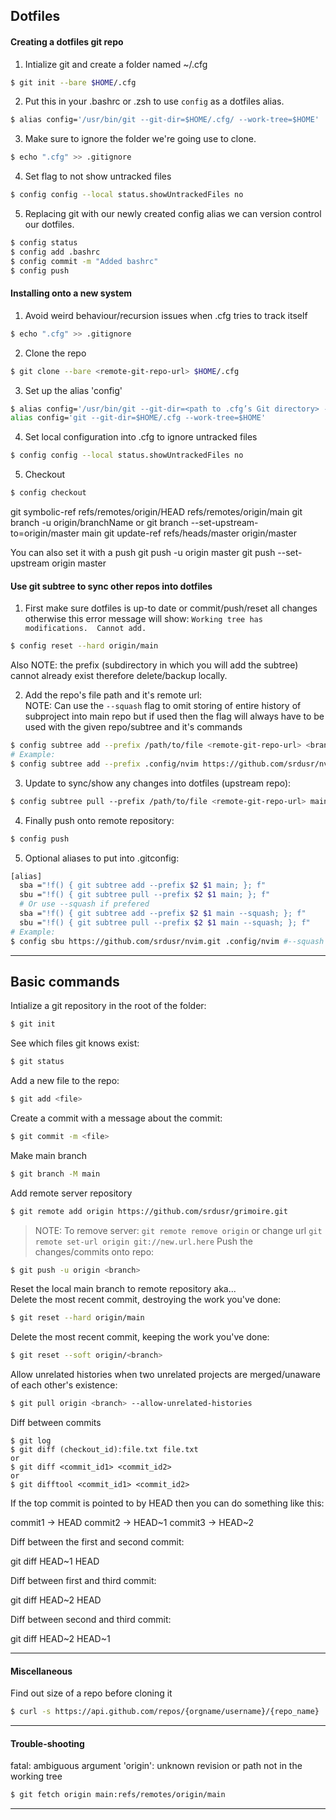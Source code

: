 ## Dotfiles

#### Creating a dotfiles git repo

1. Intialize git and create a folder named ~/.cfg

```bash
$ git init --bare $HOME/.cfg
```

2. Put this in your .bashrc or .zsh to use `config` as a dotfiles alias.

```bash
$ alias config='/usr/bin/git --git-dir=$HOME/.cfg/ --work-tree=$HOME'
```

3. Make sure to ignore the folder we're going use to clone.

```bash
$ echo ".cfg" >> .gitignore
```

4. Set flag to not show untracked files

```bash
$ config config --local status.showUntrackedFiles no
```

5. Replacing git with our newly created config alias we can version control our
   dotfiles.

```bash
$ config status
$ config add .bashrc
$ config commit -m "Added bashrc"
$ config push
```

#### Installing onto a new system

1. Avoid weird behaviour/recursion issues when .cfg tries to track itself

```bash
$ echo ".cfg" >> .gitignore
```

2. Clone the repo

```bash
$ git clone --bare <remote-git-repo-url> $HOME/.cfg
```

3. Set up the alias 'config'

```bash
$ alias config='/usr/bin/git --git-dir=<path to .cfg’s Git directory> --work-tree=$HOME'
alias config='git --git-dir=$HOME/.cfg --work-tree=$HOME'
```

4. Set local configuration into .cfg to ignore untracked files

```bash
$ config config --local status.showUntrackedFiles no
```

5. Checkout

```bash
$ config checkout
```

git symbolic-ref refs/remotes/origin/HEAD refs/remotes/origin/main
git branch -u origin/branchName
or
git branch --set-upstream-to=origin/master main
git update-ref refs/heads/master origin/master

You can also set it with a push
git push -u origin master
git push --set-upstream origin master

#### Use git subtree to sync other repos into dotfiles

1. First make sure dotfiles is up-to date or commit/push/reset all changes
   otherwise this error message will show: `Working tree has modifications.  Cannot add.`

```bash
$ config reset --hard origin/main
```

Also NOTE: the prefix (subdirectory in which you will add the subtree) cannot already exist therefore delete/backup locally.

2. Add the repo's file path and it's remote url:  
   NOTE: Can use the `--squash` flag to omit storing of entire history of subproject into main repo but if used then the flag will always have to be used with the given repo/subtree and it's commands

```bash
$ config subtree add --prefix /path/to/file <remote-git-repo-url> <branch>
# Example:
$ config subtree add --prefix .config/nvim https://github.com/srdusr/nvim.git main --squash
```

3. Update to sync/show any changes into dotfiles (upstream repo):

```bash
$ config subtree pull --prefix /path/to/file <remote-git-repo-url> main
```

4. Finally push onto remote repository:

```bash
$ config push
```

5. Optional aliases to put into .gitconfig:

```bash
[alias]
  sba ="!f() { git subtree add --prefix $2 $1 main; }; f"
  sbu ="!f() { git subtree pull --prefix $2 $1 main; }; f"
  # Or use --squash if prefered
  sba ="!f() { git subtree add --prefix $2 $1 main --squash; }; f"
  sbu ="!f() { git subtree pull --prefix $2 $1 main --squash; }; f"
# Example:
$ config sbu https://github.com/srdusr/nvim.git .config/nvim #--squash
```

---

## Basic commands

Intialize a git repository in the root of the folder:

```bash
$ git init
```

See which files git knows exist:

```bash
$ git status
```

Add a new file to the repo:

```bash
$ git add <file>
```

Create a commit with a message about the commit:

```bash
$ git commit -m <file>
```

Make main branch

```bash
$ git branch -M main
```

Add remote server repository

```bash
$ git remote add origin https://github.com/srdusr/grimoire.git
```

> NOTE: To remove server: `git remote remove origin` or change url `git remote set-url origin git://new.url.here`
> Push the changes/commits onto repo:

```bash
$ git push -u origin <branch>
```

Reset the local main branch to remote repository aka...  
Delete the most recent commit, destroying the work you've done:

```bash
$ git reset --hard origin/main
```

Delete the most recent commit, keeping the work you've done:

```bash
$ git reset --soft origin/<branch>
```

Allow unrelated histories when two unrelated projects are merged/unaware of each
other's existence:

```bash
$ git pull origin <branch> --allow-unrelated-histories
```

Diff between commits

```
$ git log
$ git diff (checkout_id):file.txt file.txt
or
$ git diff <commit_id1> <commit_id2>
or
$ git difftool <commit_id1> <commit_id2>

```

If the top commit is pointed to by HEAD then you can do something like this:

commit1 -> HEAD
commit2 -> HEAD~1
commit3 -> HEAD~2

Diff between the first and second commit:

git diff HEAD~1 HEAD

Diff between first and third commit:

git diff HEAD~2 HEAD

Diff between second and third commit:

git diff HEAD~2 HEAD~1

---

#### Miscellaneous

Find out size of a repo before cloning it

```bash
$ curl -s https://api.github.com/repos/{orgname/username}/{repo_name} | jq '.size' | numfmt --to=iec --from-unit=1024

```

---

#### Trouble-shooting

fatal: ambiguous argument 'origin': unknown revision or path not in the working tree

```bash
$ git fetch origin main:refs/remotes/origin/main
```

---
